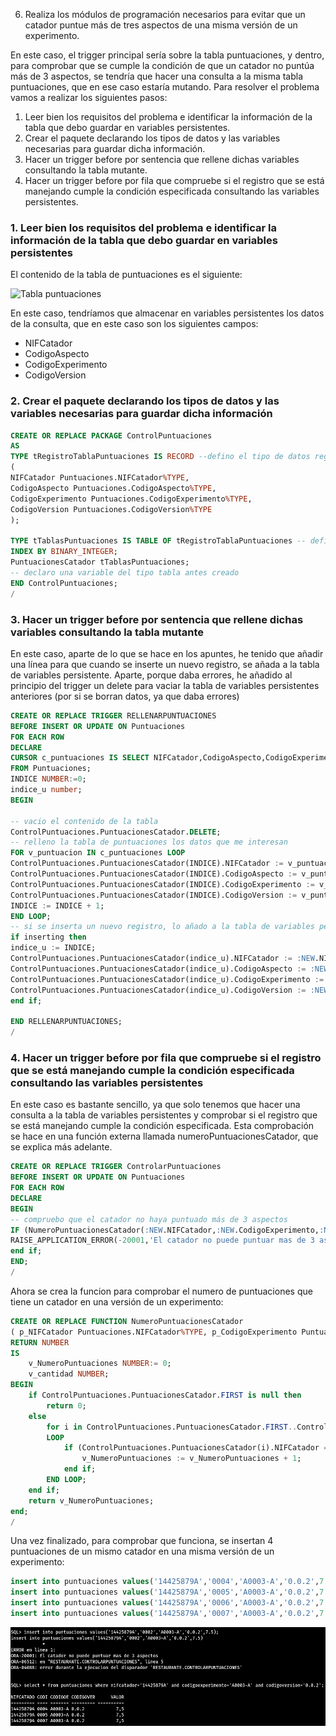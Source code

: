 6. Realiza los módulos de programación necesarios para evitar que un catador puntue más de tres aspectos de una misma versión de un experimento.

En este caso, el trigger principal sería sobre la tabla puntuaciones, y dentro, para comprobar que se cumple la condición de que un catador no puntúa más de 3 aspectos, se tendría que hacer una consulta a la misma tabla puntuaciones, que en ese caso estaría mutando. Para resolver el problema vamos a realizar los siguientes pasos:

1. Leer bien los requisitos del problema e identificar la información de la tabla que debo guardar en variables persistentes.
2. Crear el paquete declarando los tipos de datos y las variables necesarias para guardar dicha información.
3. Hacer un trigger before por sentencia que rellene dichas variables consultando la tabla mutante.
4. Hacer un trigger before por fila que compruebe si el registro que se está manejando cumple la condición especificada consultando las variables persistentes.

### 1. Leer bien los requisitos del problema e identificar la información de la tabla que debo guardar en variables persistentes

El contenido de la tabla de puntuaciones es el siguiente:

![Tabla puntuaciones](https://i.imgur.com/wMxNzMj.png)

En este caso, tendríamos que almacenar en variables persistentes los datos de la consulta, que en este caso son los siguientes campos:

* NIFCatador
* CodigoAspecto
* CodigoExperimento
* CodigoVersion

### 2. Crear el paquete declarando los tipos de datos y las variables necesarias para guardar dicha información

```sql
CREATE OR REPLACE PACKAGE ControlPuntuaciones
AS
TYPE tRegistroTablaPuntuaciones IS RECORD --defino el tipo de datos registro
(
NIFCatador Puntuaciones.NIFCatador%TYPE,
CodigoAspecto Puntuaciones.CodigoAspecto%TYPE,
CodigoExperimento Puntuaciones.CodigoExperimento%TYPE,
CodigoVersion Puntuaciones.CodigoVersion%TYPE
);

TYPE tTablasPuntuaciones IS TABLE OF tRegistroTablaPuntuaciones -- defino el tipo de datos tabla
INDEX BY BINARY_INTEGER;
PuntuacionesCatador tTablasPuntuaciones;
-- declaro una variable del tipo tabla antes creado
END ControlPuntuaciones;
/
```

### 3. Hacer un trigger before por sentencia que rellene dichas variables consultando la tabla mutante

En este caso, aparte de lo que se hace en los apuntes, he tenido que añadir una línea para que cuando se inserte un nuevo registro, se añada a la tabla de variables persistente. Aparte, porque daba errores, he añadido al principio del trigger un delete para vaciar la tabla de variables persistentes anteriores (por si se borran datos, ya que daba errores)

```sql
CREATE OR REPLACE TRIGGER RELLENARPUNTUACIONES
BEFORE INSERT OR UPDATE ON Puntuaciones
FOR EACH ROW
DECLARE
CURSOR c_puntuaciones IS SELECT NIFCatador,CodigoAspecto,CodigoExperimento,CodigoVersion
FROM Puntuaciones;
INDICE NUMBER:=0;
indice_u number;
BEGIN

-- vacio el contenido de la tabla
ControlPuntuaciones.PuntuacionesCatador.DELETE;
-- relleno la tabla de puntuaciones los datos que me interesan
FOR v_puntuacion IN c_puntuaciones LOOP
ControlPuntuaciones.PuntuacionesCatador(INDICE).NIFCatador := v_puntuacion.NIFCatador;
ControlPuntuaciones.PuntuacionesCatador(INDICE).CodigoAspecto := v_puntuacion.CodigoAspecto;
ControlPuntuaciones.PuntuacionesCatador(INDICE).CodigoExperimento := v_puntuacion.CodigoExperimento;
ControlPuntuaciones.PuntuacionesCatador(INDICE).CodigoVersion := v_puntuacion.CodigoVersion;
INDICE := INDICE + 1;
END LOOP;
-- si se inserta un nuevo registro, lo añado a la tabla de variables persistentes
if inserting then
indice_u := INDICE;
ControlPuntuaciones.PuntuacionesCatador(indice_u).NIFCatador := :NEW.NIFCatador;
ControlPuntuaciones.PuntuacionesCatador(indice_u).CodigoAspecto := :NEW.CodigoAspecto;
ControlPuntuaciones.PuntuacionesCatador(indice_u).CodigoExperimento := :NEW.CodigoExperimento;
ControlPuntuaciones.PuntuacionesCatador(indice_u).CodigoVersion := :NEW.CodigoVersion;
end if;

END RELLENARPUNTUACIONES;
/
```

### 4. Hacer un trigger before por fila que compruebe si el registro que se está manejando cumple la condición especificada consultando las variables persistentes

En este caso es bastante sencillo, ya que solo tenemos que hacer una consulta a la tabla de variables persistentes y comprobar si el registro que se está manejando cumple la condición especificada. Esta comprobación se hace en una función externa llamada numeroPuntuacionesCatador, que se explica más adelante.

```sql
CREATE OR REPLACE TRIGGER ControlarPuntuaciones
BEFORE INSERT OR UPDATE ON Puntuaciones
FOR EACH ROW
DECLARE
BEGIN
-- compruebo que el catador no haya puntuado más de 3 aspectos
IF (NumeroPuntuacionesCatador(:NEW.NIFCatador,:NEW.CodigoExperimento,:NEW.CodigoVersion) > 3) THEN
RAISE_APPLICATION_ERROR(-20001,'El catador no puede puntuar mas de 3 aspectos');
end if;
END;
/
```

Ahora se  crea  la funcion para comprobar el numero de puntuaciones que tiene un catador en una versión de un experimento:

```sql
CREATE OR REPLACE FUNCTION NumeroPuntuacionesCatador
( p_NIFCatador Puntuaciones.NIFCatador%TYPE, p_CodigoExperimento Puntuaciones.CodigoExperimento%TYPE, p_CodigoVersion Puntuaciones.CodigoVersion%TYPE)
RETURN NUMBER
IS
    v_NumeroPuntuaciones NUMBER:= 0;
    v_cantidad NUMBER;
BEGIN
    if ControlPuntuaciones.PuntuacionesCatador.FIRST is null then
        return 0;
    else
        for i in ControlPuntuaciones.PuntuacionesCatador.FIRST..ControlPuntuaciones.PuntuacionesCatador.LAST
        LOOP
            if (ControlPuntuaciones.PuntuacionesCatador(i).NIFCatador = p_NIFCatador) and (ControlPuntuaciones.PuntuacionesCatador(i).CodigoExperimento = p_CodigoExperimento) and (ControlPuntuaciones.PuntuacionesCatador(i).CodigoVersion = p_CodigoVersion) then
                v_NumeroPuntuaciones := v_NumeroPuntuaciones + 1;
            end if;
        END LOOP;
    end if;
    return v_NumeroPuntuaciones;
end;
/
```

Una vez finalizado, para comprobar que funciona, se insertan 4 puntuaciones de un mismo catador en una misma versión de un experimento:


```sql
insert into puntuaciones values('14425879A','0004','A0003-A','0.0.2',7.5);
insert into puntuaciones values('14425879A','0005','A0003-A','0.0.2',7.5);
insert into puntuaciones values('14425879A','0006','A0003-A','0.0.2',7.5);
insert into puntuaciones values('14425879A','0007','A0003-A','0.0.2',7.5);
```

![ejercicio 6](img/ejercicio6.png)